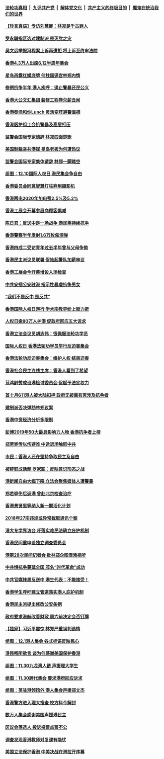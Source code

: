 ####  [法轮功真相](../../../../basic/blob/master/README.md?t=12150352) &nbsp;|&nbsp; [九评共产党](../../../../9ping.md/blob/master/README.md?t=12150352) &nbsp;|&nbsp; [解体党文化](../../../../jtdwh.md/blob/master/README.md?t=12150352)  &nbsp;|&nbsp; [共产主义的终极目的](../../../../gczydzjmd.md/blob/master/README.md?t=12150352) &nbsp;|&nbsp; [魔鬼在统治我们的世界](../../../../mgztzwmdsj.md/blob/master/README.md?t=12150352) 

#### [【珍言真语】专访刘慧卿：林郑是千古罪人](../pages/nsc415/n11721169.md?t=12150352) 

#### [罗永聪指区选对建制派 是灭党之灾](../pages/nsc415/n11719776.md?t=12150352) 

#### [吴文远举报冯程案上诉再遭拒 将上诉至终审法院](../pages/nsc415/n11719767.md?t=12150352) 

#### [香港4.3万人出席6.12半周年集会](../pages/nsc415/n11719713.md?t=12150352) 

#### [星岛再露红媒底牌 何柱国逼宫林郑内情](../pages/nsc415/n11719224.md?t=12150352) 

#### [修例抗争半年 港人疾呼：遏止警暴还民公义](../pages/nsc415/n11718446.md?t=12150352) 

#### [香港大公文汇集团 装修工程卷欠薪丑闻](../pages/nsc415/n11717019.md?t=12150352) 

#### [香港葵涌和你Lunch 灵活变阵避警滥捕](../pages/nsc415/n11717000.md?t=12150352) 

#### [香港医护组工会抗警暴及高层打压](../pages/nsc415/n11716931.md?t=12150352) 

#### [监警会国际专家请辞 林郑四面楚歌](../pages/nsc415/n11716616.md?t=12150352) 

#### [美国制裁亲共港媒 星岛老板为何遭热议](../pages/nsc415/n11714459.md?t=12150352) 

#### [监警会国际专家集体请辞 林郑一脚踏空](../pages/nsc415/n11715676.md?t=12150352) 

#### [组图：12.10国际人权日 港民集会争自由](../pages/nsc415/n11715485.md?t=12150352) 

#### [香港委员会同意智慧灯柱弃用摄影机](../pages/nsc415/n11714629.md?t=12150352) 

#### [香港两电2020年加电费2.5%及5.2%](../pages/nsc415/n11714615.md?t=12150352) 

#### [香港工展会开幕参展商顾客俱减](../pages/nsc415/n11714594.md?t=12150352) 

#### [陈日君：反送中是一场战争 港民需持续抗争](../pages/nsc415/n11710737.md?t=12150352) 

#### [香港警察半年发射1.6万枚催泪弹](../pages/nsc415/n11712176.md?t=12150352) 

#### [香港四成二受访青年过去半年曾与父母争拗](../pages/nsc415/n11712159.md?t=12150352) 

#### [香港民主派议员联署 促抽起警队加薪审议](../pages/nsc415/n11712146.md?t=12150352) 

#### [香港工展会今开幕增设入场检查](../pages/nsc415/n11712114.md?t=12150352) 

#### [中共安插公安驻港 指示性暴虐抗争男女](../pages/nsc415/n11711912.md?t=12150352) 

#### [“我们不是反中 是反共”](../pages/nsc415/n11709812.md?t=12150352) 

#### [香港国际人权日游行 学术宗教界纷上街力挺](../pages/nsc415/n11709342.md?t=12150352) 

#### [人权日逾80万人护港 促政府回应五大诉求](../pages/nsc415/n11709235.md?t=12150352) 

#### [香港立法会议员胡志伟：很佩服法轮功学员](../pages/nsc415/n11708865.md?t=12150352) 

#### [国际人权日 香港法轮功学员举行反迫害集会](../pages/nsc415/n11708802.md?t=12150352) 

#### [香港法轮功反迫害集会：维护人权 结束迫害](../pages/nsc415/n11708761.md?t=12150352) 

#### [香港社会民主连线主席：香港人看到了希望](../pages/nsc415/n11708256.md?t=12150352) 

#### [范鸿龄赞成设港检讨委员会 促赋予法定权力](../pages/nsc415/n11704228.md?t=12150352) 

#### [首十月611港人被大陆扣押 政府无披露有否涉及抗争者](../pages/nsc415/n11704229.md?t=12150352) 

#### [建制派否决弹劾林郑议案](../pages/nsc415/n11704195.md?t=12150352) 

#### [香港中资经济分析多限制](../pages/nsc415/n11704199.md?t=12150352) 

#### [彭博2019年50大最具影响力人物 香港抗争者上榜](../pages/nsc415/n11704173.md?t=12150352) 

#### [郑若骅传以伤避难 中途退场触怒中共](../pages/nsc415/n11703912.md?t=12150352) 

#### [市民：香港人还在坚持争取民主及自由](../pages/nsc415/n11701584.md?t=12150352) 

#### [被辞职成话题 罗家聪：反映意识形态之战](../pages/nsc415/n11701169.md?t=12150352) 

#### [港新闻自由大幅下降 立法会聚焦媒体人遭警暴](../pages/nsc415/n11700105.md?t=12150352) 

#### [郑若骅伤后返港 曾赴北京检查治疗](../pages/nsc415/n11698987.md?t=12150352) 

#### [香港景贤里等纳入新一期活化计划](../pages/nsc415/n11698965.md?t=12150352) 

#### [2018年27宗违规或异常截取通讯个案](../pages/nsc415/n11698970.md?t=12150352) 

#### [港大专学界访台 吁落实难民法确立庇护机制](../pages/nsc415/n11698937.md?t=12150352) 

#### [香港民间重申设独立调查委员会](../pages/nsc415/n11698909.md?t=12150352) 

#### [港第28次民间记者会 批林郑企图混淆视听](../pages/nsc415/n11698612.md?t=12150352) 

#### [中共惧抗争蔓延全国 茂名“时代革命”成功](../pages/nsc415/n11698433.md?t=12150352) 

#### [中共官媒抹黑反送中 港生代表：不能接受！](../pages/nsc415/n11697828.md?t=12150352) 

#### [香港学生呼吁建立管道落实港人庇护机制](../pages/nsc415/n11697843.md?t=12150352) 

#### [香港民主派提出修改公安条例](../pages/nsc415/n11696455.md?t=12150352) 

#### [政府要求港航改善财政 周六前决定会否钉牌](../pages/nsc415/n11696432.md?t=12150352) 

#### [【独家】习近平震惊 林郑严重误判选情](../pages/nsc415/n11696306.md?t=12150352) 

#### [组图：12.1港人集会 各式标语反映民心](../pages/nsc415/n11695322.md?t=12150352) 

#### [港民畅所欲言  谈为何感谢美国保护香港](../pages/nsc415/n11693399.md?t=12150352) 

#### [组图：11.30九龙湾人链 声援理大学生](../pages/nsc415/n11692195.md?t=12150352) 

#### [组图：11.30跨代集会 要求港府回应诉求](../pages/nsc415/n11691564.md?t=12150352) 

#### [组图：英驻港领馆外 港人集会声援郑文杰](../pages/nsc415/n11690264.md?t=12150352) 

#### [香港警方进入理大搜查 校方料今解封](../pages/nsc415/n11688475.md?t=12150352) 

#### [数万人集会感谢美国声援港民主](../pages/nsc415/n11688474.md?t=12150352) 

#### [区议会落选人 投诉投票点票不公](../pages/nsc415/n11688452.md?t=12150352) 

#### [调查发现香港教师对复课有隐忧](../pages/nsc415/n11688424.md?t=12150352) 

#### [美国立法保护香港 中美决战在港拉开序幕](../pages/nsc415/n11688102.md?t=12150352) 

